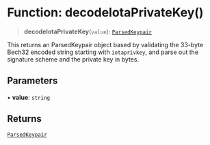 # Function: decodeIotaPrivateKey()

> **decodeIotaPrivateKey**(`value`): [`ParsedKeypair`](../type-aliases/ParsedKeypair.md)

This returns an ParsedKeypair object based by validating the
33-byte Bech32 encoded string starting with `iotaprivkey`, and
parse out the signature scheme and the private key in bytes.

## Parameters

• **value**: `string`

## Returns

[`ParsedKeypair`](../type-aliases/ParsedKeypair.md)
